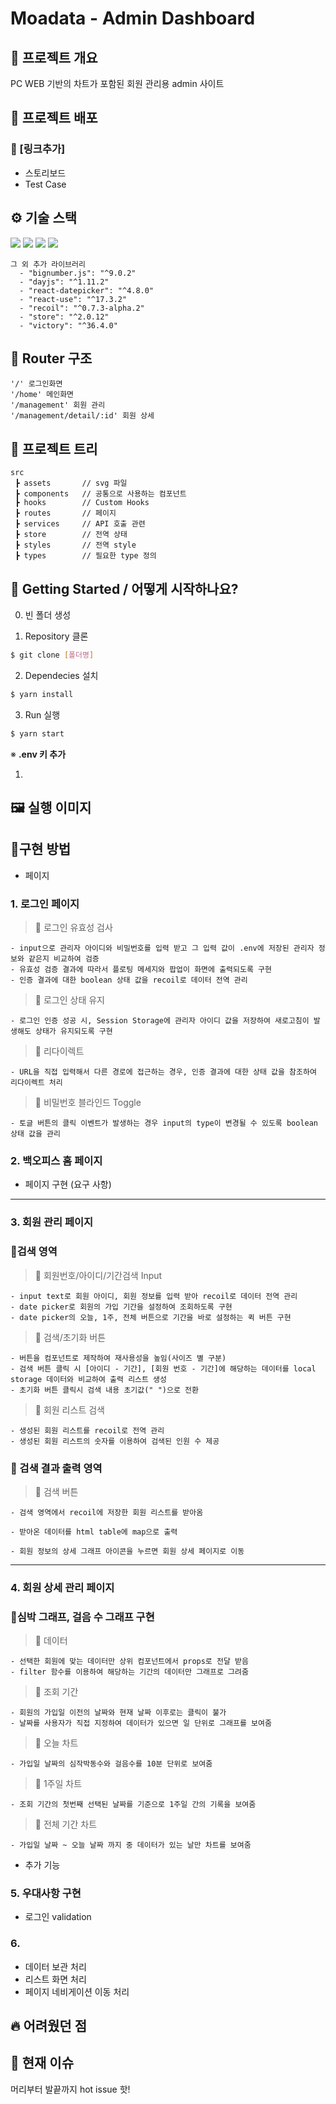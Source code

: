 # Moadata - Admin Dashboard

## 📜 프로젝트 개요
PC WEB 기반의 차트가 포함된 회원 관리용 admin 사이트

## 🔗 프로젝트 배포

### 🔗 [링크추가]

- 스토리보드
- Test Case

## ⚙ 기술 스택
  <img src="https://img.shields.io/badge/TypeScript-v4.4.2-blue"/>
  <img src="https://img.shields.io/badge/React-v18.1.0-blue"/>
  <img src="https://img.shields.io/badge/Redux/toolkit-v1.8.1-blue"/>
  <img src="https://img.shields.io/badge/React Router Dom-v6.3.0-blue"/>

```
그 외 추가 라이브러리
  - "bignumber.js": "^9.0.2"
  - "dayjs": "^1.11.2"
  - "react-datepicker": "^4.8.0"
  - "react-use": "^17.3.2"
  - "recoil": "^0.7.3-alpha.2"
  - "store": "^2.0.12"
  - "victory": "^36.4.0"
```

## 🎄 Router 구조

```
'/' 로그인화면
'/home' 메인화면
'/management' 회원 관리
'/management/detail/:id' 회원 상세
```

## 🎄 프로젝트 트리

```
src
 ┣ assets       // svg 파일
 ┣ components   // 공통으로 사용하는 컴포넌트
 ┣ hooks        // Custom Hooks
 ┣ routes       // 페이지
 ┣ services     // API 호출 관련
 ┣ store        // 전역 상태
 ┣ styles       // 전역 style
 ┣ types        // 필요한 type 정의
```

## 📍 Getting Started / 어떻게 시작하나요?

0. 빈 폴더 생성

1. Repository 클론
```sh
$ git clone [폴더명]
```

2. Dependecies 설치
```sh
$ yarn install
```

3. Run 실행
```sh
$ yarn start
```

※ **.env 키 추가**

1.

## 🖼 실행 이미지

## 🔧구현 방법
- 페이지
### 1. 로그인 페이지

  >🍬 로그인 유효성 검사
    
    - input으로 관리자 아이디와 비밀번호를 입력 받고 그 입력 값이 .env에 저장된 관리자 정보와 같은지 비교하여 검증
    - 유효성 검증 결과에 따라서 플로팅 메세지와 팝업이 화면에 출력되도록 구현
    - 인증 결과에 대한 boolean 상태 값을 recoil로 데이터 전역 관리 
  
  > 🍬 로그인 상태 유지
  
    - 로그인 인증 성공 시, Session Storage에 관리자 아이디 값을 저장하여 새로고침이 발생해도 상태가 유지되도록 구현
    
  > 🍬 리다이렉트
    
    - URL을 직접 입력해서 다른 경로에 접근하는 경우, 인증 결과에 대한 상태 값을 참조하여 리다이렉트 처리
    
   > 🍬 비밀번호 블라인드 Toggle

    - 토글 버튼의 클릭 이벤트가 발생하는 경우 input의 type이 변경될 수 있도록 boolean 상태 값을 관리
    
### 2. 백오피스 홈 페이지
- 페이지 구현 (요구 사항)


---
### 3. 회원 관리 페이지
### 🍭검색 영역

 >🍬 회원번호/아이디/기간검색 Input

    - input text로 회원 아이디, 회원 정보를 입력 받아 recoil로 데이터 전역 관리
    - date picker로 회원의 가입 기간을 설정하여 조회하도록 구현
    - date picker의 오늘, 1주, 전체 버튼으로 기간을 바로 설정하는 퀵 버튼 구현

> 🍬 검색/초기화 버튼

    - 버튼을 컴포넌트로 제작하여 재사용성을 높임(사이즈 별 구분)
    - 검색 버튼 클릭 시 [아이디 - 기간], [회원 번호 - 기간]에 해당하는 데이터를 local storage 데이터와 비교하여 출력 리스트 생성
    - 초기화 버튼 클릭시 검색 내용 초기값(" ")으로 전환

> 🍬 회원 리스트 검색    

    - 생성된 회원 리스트를 recoil로 전역 관리
    - 생성된 회원 리스트의 숫자를 이용하여 검색된 인원 수 제공
    
 ### **🍭 검색 결과 출력 영역**

> 🍬 검색 버튼

    - 검색 영역에서 recoil에 저장한 회원 리스트를 받아옴

    - 받아온 데이터를 html table에 map으로 출력

    - 회원 정보의 상세 그래프 아이콘을 누르면 회원 상세 페이지로 이동
---

### 4. 회원 상세 관리 페이지
### 🍭심박 그래프, 걸음 수 그래프 구현

> 🍬 데이터

    - 선택한 회원에 맞는 데이터만 상위 컴포넌트에서 props로 전달 받음
    - filter 함수를 이용하여 해당하는 기간의 데이터만 그래프로 그려줌

> 🍬 조회 기간 

    - 회원의 가입일 이전의 날짜와 현재 날짜 이후로는 클릭이 불가
    - 날짜를 사용자가 직접 지정하여 데이터가 있으면 일 단위로 그래프를 보여줌
    
> 🍬 오늘 차트 

    - 가입일 날짜의 심작박동수와 걸음수를 10분 단위로 보여줌
    
> 🍬 1주일 차트 

    - 조회 기간의 첫번째 선택된 날짜를 기준으로 1주일 간의 기록을 보여줌
    
> 🍬 전체 기간 차트 

    - 가입일 날짜 ~ 오늘 날짜 까지 중 데이터가 있는 날만 차트를 보여줌

- 추가 기능
### 5. 우대사항 구현
- 로그인 validation
  
### 6. 
- 데이터 보관 처리
- 리스트 화면 처리
- 페이지 네비게이션 이동 처리


## 🔥 어려웠던 점


## 💎 현재 이슈
머리부터 발끝까지 hot issue 핫!
